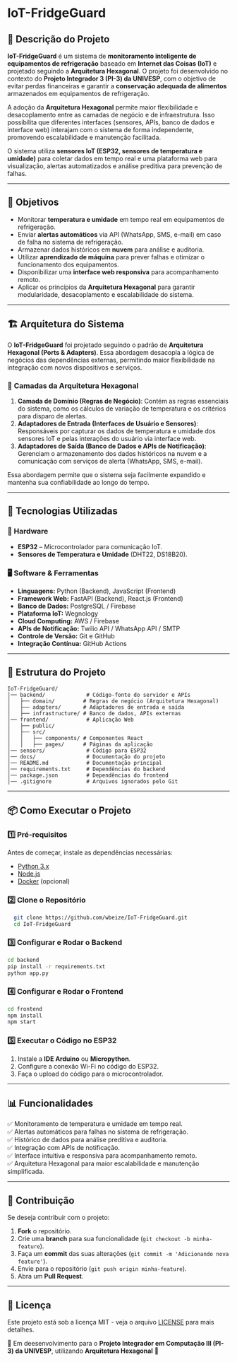 # IoT-FridgeGuard

## 📌 Descrição do Projeto
**IoT-FridgeGuard** é um sistema de **monitoramento inteligente de equipamentos de refrigeração** baseado em **Internet das Coisas (IoT)** e projetado seguindo a **Arquitetura Hexagonal**. O projeto foi desenvolvido no contexto do **Projeto Integrador 3 (PI-3) da UNIVESP**, com o objetivo de evitar perdas financeiras e garantir a **conservação adequada de alimentos** armazenados em equipamentos de refrigeração.

A adoção da **Arquitetura Hexagonal** permite maior flexibilidade e desacoplamento entre as camadas de negócio e de infraestrutura. Isso possibilita que diferentes interfaces (sensores, APIs, banco de dados e interface web) interajam com o sistema de forma independente, promovendo escalabilidade e manutenção facilitada.

O sistema utiliza **sensores IoT (ESP32, sensores de temperatura e umidade)** para coletar dados em tempo real e uma plataforma web para visualização, alertas automatizados e análise preditiva para prevenção de falhas.

---

## 🎯 Objetivos
- Monitorar **temperatura e umidade** em tempo real em equipamentos de refrigeração.
- Enviar **alertas automáticos** via API (WhatsApp, SMS, e-mail) em caso de falha no sistema de refrigeração.
- Armazenar dados históricos em **nuvem** para análise e auditoria.
- Utilizar **aprendizado de máquina** para prever falhas e otimizar o funcionamento dos equipamentos.
- Disponibilizar uma **interface web responsiva** para acompanhamento remoto.
- Aplicar os princípios da **Arquitetura Hexagonal** para garantir modularidade, desacoplamento e escalabilidade do sistema.

---

## 🏗️ Arquitetura do Sistema
O **IoT-FridgeGuard** foi projetado seguindo o padrão de **Arquitetura Hexagonal (Ports & Adapters)**. Essa abordagem desacopla a lógica de negócios das dependências externas, permitindo maior flexibilidade na integração com novos dispositivos e serviços. 

### 🔹 **Camadas da Arquitetura Hexagonal**
1. **Camada de Domínio (Regras de Negócio)**: Contém as regras essenciais do sistema, como os cálculos de variação de temperatura e os critérios para disparo de alertas.
2. **Adaptadores de Entrada (Interfaces de Usuário e Sensores)**: Responsáveis por capturar os dados de temperatura e umidade dos sensores IoT e pelas interações do usuário via interface web.
3. **Adaptadores de Saída (Banco de Dados e APIs de Notificação)**: Gerenciam o armazenamento dos dados históricos na nuvem e a comunicação com serviços de alerta (WhatsApp, SMS, e-mail).

Essa abordagem permite que o sistema seja facilmente expandido e mantenha sua confiabilidade ao longo do tempo.

---

## 🚀 Tecnologias Utilizadas
### **🔧 Hardware**
- **ESP32** – Microcontrolador para comunicação IoT.
- **Sensores de Temperatura e Umidade** (DHT22, DS18B20).

### **🖥️ Software & Ferramentas**
- **Linguagens:** Python (Backend), JavaScript (Frontend)
- **Framework Web:** FastAPI (Backend), React.js (Frontend)
- **Banco de Dados:** PostgreSQL / Firebase
- **Plataforma IoT:** Wegnology
- **Cloud Computing:** AWS / Firebase
- **APIs de Notificação:** Twilio API / WhatsApp API / SMTP
- **Controle de Versão:** Git e GitHub
- **Integração Contínua:** GitHub Actions

---

## 📜 Estrutura do Projeto
```
IoT-FridgeGuard/
│── backend/             # Código-fonte do servidor e APIs
│   ├── domain/         # Regras de negócio (Arquitetura Hexagonal)
│   ├── adapters/       # Adaptadores de entrada e saída
│   ├── infrastructure/ # Banco de dados, APIs externas
│── frontend/            # Aplicação Web
│   ├── public/
│   ├── src/
│   │   ├── components/ # Componentes React
│   │   ├── pages/      # Páginas da aplicação
│── sensors/             # Código para ESP32
│── docs/                # Documentação do projeto
│── README.md            # Documentação principal
│── requirements.txt     # Dependências do backend
│── package.json         # Dependências do frontend
│── .gitignore           # Arquivos ignorados pelo Git
```

---

## 📦 Como Executar o Projeto
### **1️⃣ Pré-requisitos**
Antes de começar, instale as dependências necessárias:
- [Python 3.x](https://www.python.org/downloads/)
- [Node.js](https://nodejs.org/en/)
- [Docker](https://www.docker.com/) (opcional)

### **2️⃣ Clone o Repositório**
```sh
  git clone https://github.com/wbeize/IoT-FridgeGuard.git
  cd IoT-FridgeGuard
```

### **3️⃣ Configurar e Rodar o Backend**
```sh
cd backend
pip install -r requirements.txt
python app.py
```

### **4️⃣ Configurar e Rodar o Frontend**
```sh
cd frontend
npm install
npm start
```

### **5️⃣ Executar o Código no ESP32**
1. Instale a **IDE Arduino** ou **Micropython**.
2. Configure a conexão Wi-Fi no código do ESP32.
3. Faça o upload do código para o microcontrolador.

---

## 📊 Funcionalidades
✅ Monitoramento de temperatura e umidade em tempo real.  
✅ Alertas automáticos para falhas no sistema de refrigeração.  
✅ Histórico de dados para análise preditiva e auditoria.  
✅ Integração com APIs de notificação.  
✅ Interface intuitiva e responsiva para acompanhamento remoto.  
✅ Arquitetura Hexagonal para maior escalabilidade e manutenção simplificada.  

---

## 📢 Contribuição
Se deseja contribuir com o projeto:
1. **Fork** o repositório.
2. Crie uma **branch** para sua funcionalidade (`git checkout -b minha-feature`).
3. Faça um **commit** das suas alterações (`git commit -m 'Adicionando nova feature'`).
4. Envie para o repositório (`git push origin minha-feature`).
5. Abra um **Pull Request**.

---

## 📜 Licença
Este projeto está sob a licença MIT - veja o arquivo [LICENSE](LICENSE) para mais detalhes.

📌 Em deesenvolvimento para o **Projeto Integrador em Computação III (PI-3) da UNIVESP**, utilizando **Arquitetura Hexagonal** 🚀
